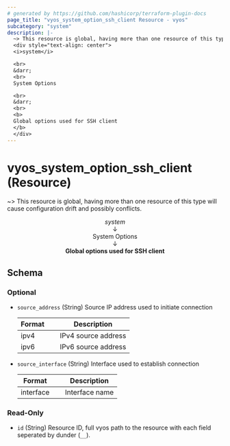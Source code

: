 ```yaml
---
# generated by https://github.com/hashicorp/terraform-plugin-docs
page_title: "vyos_system_option_ssh_client Resource - vyos"
subcategory: "system"
description: |-
  ~> This resource is global, having more than one resource of this type will cause configuration drift and possibly conflicts.
  <div style="text-align: center">
  <i>system</i>

  <br>
  &darr;
  <br>
  System Options

  <br>
  &darr;
  <br>
  <b>
  Global options used for SSH client
  </b>
  </div>
---
```


# vyos_system_option_ssh_client (Resource)

~> This resource is global, having more than one resource of this type will cause configuration drift and possibly conflicts.

<div style="text-align: center">
<i>system</i>

<br>
&darr;
<br>
System Options

<br>
&darr;
<br>
<b>
Global options used for SSH client
</b>
</div>



<!-- schema generated by tfplugindocs -->
## Schema

### Optional

- `source_address` (String) Source IP address used to initiate connection

    |  Format &emsp; | Description  |
    |----------|---------------|
    |  ipv4  &emsp; |  IPv4 source address  |
    |  ipv6  &emsp; |  IPv6 source address  |
- `source_interface` (String) Interface used to establish connection

    |  Format &emsp; | Description  |
    |----------|---------------|
    |  interface  &emsp; |  Interface name  |

### Read-Only

- `id` (String) Resource ID, full vyos path to the resource with each field seperated by dunder (`__`).
